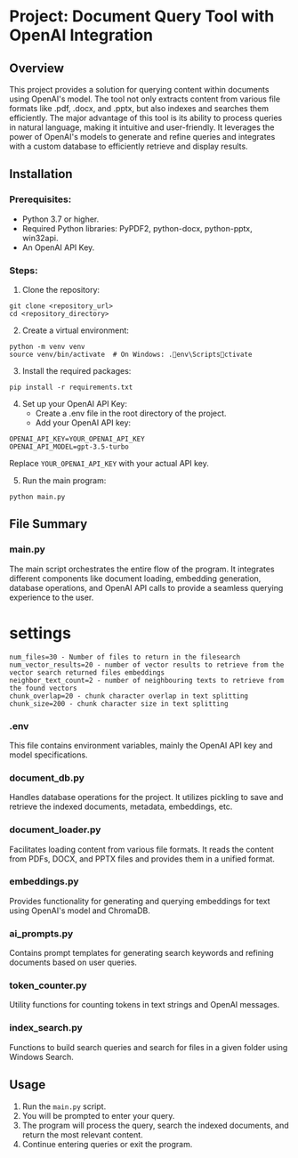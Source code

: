 
# Project: Document Query Tool with OpenAI Integration

## Overview
This project provides a solution for querying content within documents using OpenAI's model. The tool not only extracts content from various file formats like .pdf, .docx, and .pptx, but also indexes and searches them efficiently. The major advantage of this tool is its ability to process queries in natural language, making it intuitive and user-friendly. It leverages the power of OpenAI's models to generate and refine queries and integrates with a custom database to efficiently retrieve and display results.

## Installation

### Prerequisites:
- Python 3.7 or higher.
- Required Python libraries: PyPDF2, python-docx, python-pptx, win32api.
- An OpenAI API Key.

### Steps:

1. Clone the repository:
```
git clone <repository_url>
cd <repository_directory>
```
2. Create a virtual environment:
```
python -m venv venv
source venv/bin/activate  # On Windows: .env\Scriptsctivate
```
3. Install the required packages:
```
pip install -r requirements.txt
```
4. Set up your OpenAI API Key:
   - Create a .env file in the root directory of the project.
   - Add your OpenAI API key:
```
OPENAI_API_KEY=YOUR_OPENAI_API_KEY
OPENAI_API_MODEL=gpt-3.5-turbo
```
   Replace `YOUR_OPENAI_API_KEY` with your actual API key.

5. Run the main program:
```
python main.py
```

## File Summary

### main.py
The main script orchestrates the entire flow of the program. It integrates different components like document loading, embedding generation, database operations, and OpenAI API calls to provide a seamless querying experience to the user.
# settings
    num_files=30 - Number of files to return in the filesearch
    num_vector_results=20 - number of vector results to retrieve from the vector search returned files embeddings
    neighbor_text_count=2 - number of neighbouring texts to retrieve from the found vectors
    chunk_overlap=20 - chunk character overlap in text splitting
    chunk_size=200 - chunk character size in text splitting

### .env
This file contains environment variables, mainly the OpenAI API key and model specifications.

### document_db.py
Handles database operations for the project. It utilizes pickling to save and retrieve the indexed documents, metadata, embeddings, etc.

### document_loader.py
Facilitates loading content from various file formats. It reads the content from PDFs, DOCX, and PPTX files and provides them in a unified format.

### embeddings.py
Provides functionality for generating and querying embeddings for text using OpenAI's model and ChromaDB.

### ai_prompts.py
Contains prompt templates for generating search keywords and refining documents based on user queries.

### token_counter.py
Utility functions for counting tokens in text strings and OpenAI messages.

### index_search.py
Functions to build search queries and search for files in a given folder using Windows Search.

## Usage

1. Run the `main.py` script.
2. You will be prompted to enter your query.
3. The program will process the query, search the indexed documents, and return the most relevant content.
4. Continue entering queries or exit the program.
